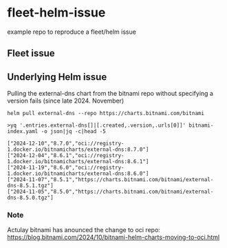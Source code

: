 # fleet-helm-issue
example repo to reproduce a fleet/helm issue

## Fleet issue

## Underlying Helm issue

Pulling the external-dns chart from the bitnami repo without
specifying a version fails (since late 2024. November)

```
helm pull external-dns --repo https://charts.bitnami.com/bitnami 
```


```
>yq '.entries.external-dns[]|[.created,.version,.urls[0]]' bitnami-index.yaml -o json|jq -c|head -5

["2024-12-10","8.7.0","oci://registry-1.docker.io/bitnamicharts/external-dns:8.7.0"]
["2024-12-04","8.6.1","oci://registry-1.docker.io/bitnamicharts/external-dns:8.6.1"]
["2024-11-19","8.6.0","oci://registry-1.docker.io/bitnamicharts/external-dns:8.6.0"]
["2024-11-07","8.5.1","https://charts.bitnami.com/bitnami/external-dns-8.5.1.tgz"]
["2024-11-05","8.5.0","https://charts.bitnami.com/bitnami/external-dns-8.5.0.tgz"]
```
### Note

Actulay bitnami has anounced the change to oci repo: https://blog.bitnami.com/2024/10/bitnami-helm-charts-moving-to-oci.html
